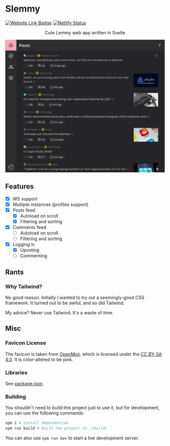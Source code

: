 # Slemmy

[![Website Link Badge](https://img.shields.io/badge/Try_it-slemmy.libdb.so-pink)](https://slemmy.libdb.so)
[![Netlify Status](https://api.netlify.com/api/v1/badges/d11e1f95-4663-4db2-981d-6b53c45fd44e/deploy-status)](https://app.netlify.com/sites/venerable-narwhal-87bb65/deploys)

<div align="center">
  <p>Cute Lemmy web app written in Svelte</p>
  <img src=".github/screenshot1.png" width="600px" />
</div>

## Features

- [x] WS support
- [x] Multiple instances (profiles support)
- [x] Posts feed
  - [x] Autoload on scroll
  - [x] Filtering and sorting
- [x] Comments feed
  - [ ] Autoload on scroll
  - [ ] Filtering and sorting
- [x] Logging in
  - [x] Upvoting
  - [ ] Commenting

## Rants

### Why Tailwind?

No good reason. Initially I wanted to try out a seemingly-good CSS framework.
It turned out to be awful, and so did Tailwind.

My advice? Never use Tailwind. It's a waste of time.

## Misc

### Favicon License

The favicon is taken from [OpenMoji](https://openmoji.org/), which is licensed
under the [CC BY-SA 4.0](https://creativecommons.org/licenses/by-sa/4.0/). It
is color-altered to be pink.

### Libraries

See [package.json](./package.json).

### Building

You shouldn't need to build this project just to use it, but for development,
you can use the following commands:

```sh
npm i # install dependencies
npm run build # build the project to ./build/
```

You can also use `npm run dev` to start a live development server.
